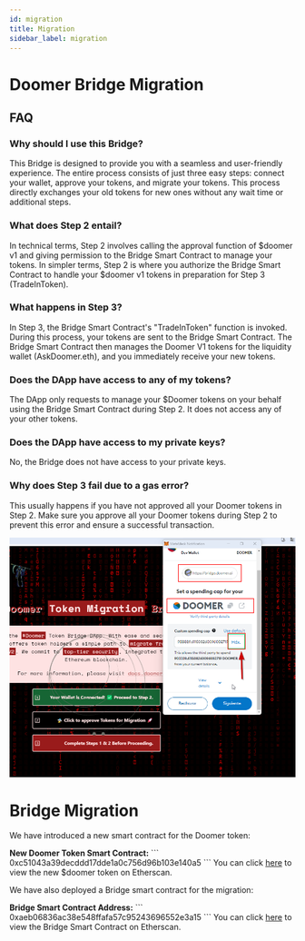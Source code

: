 ```yaml
---
id: migration
title: Migration
sidebar_label: migration
---
```


# Doomer Bridge Migration 

## FAQ

### Why should I use this Bridge?

This Bridge is designed to provide you with a seamless and user-friendly experience. The entire process consists of just three easy steps: connect your wallet, approve your tokens, and migrate your tokens. This process directly exchanges your old tokens for new ones without any wait time or additional steps.

### What does Step 2 entail?

In technical terms, Step 2 involves calling the approval function of $doomer v1 and giving permission to the Bridge Smart Contract to manage your tokens. In simpler terms, Step 2 is where you authorize the Bridge Smart Contract to handle your $doomer v1 tokens in preparation for Step 3 (TradeInToken).

### What happens in Step 3?

In Step 3, the Bridge Smart Contract's "TradeInToken" function is invoked. During this process, your tokens are sent to the Bridge Smart Contract. The Bridge Smart Contract then manages the Doomer V1 tokens for the liquidity wallet (AskDoomer.eth), and you immediately receive your new tokens.

### Does the DApp have access to any of my tokens?

The DApp only requests to manage your $Doomer tokens on your behalf using the Bridge Smart Contract during Step 2. It does not access any of your other tokens.

### Does the DApp have access to my private keys?

No, the Bridge does not have access to your private keys.

### Why does Step 3 fail due to a gas error?

This usually happens if you have not approved all your Doomer tokens in Step 2. Make sure you approve all your Doomer tokens during Step 2 to prevent this error and ensure a successful transaction.

![Avoid gas Error](./error1.png)

# Bridge Migration 


We have introduced a new smart contract for the Doomer token:

**New Doomer Token Smart Contract:**
\`\`\`
0xc51043a39decddd17dde1a0c756d96b103e140a5
\`\`\`
You can click [here](https://etherscan.io/token/0xc51043a39decddd17dde1a0c756d96b103e140a5) to view the new $doomer token on Etherscan.

We have also deployed a Bridge smart contract for the migration:

**Bridge Smart Contract Address:**
\`\`\`
0xaeb06836ac38e548ffafa57c95243696552e3a15
\`\`\`
You can click [here](https://etherscan.io/address/0xaeb06836ac38e548ffafa57c95243696552e3a15) to view the Bridge Smart Contract on Etherscan.